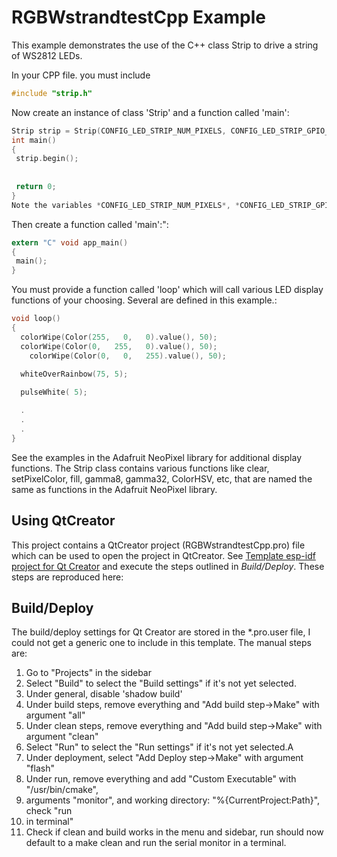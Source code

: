 # RGBWstrandtestCpp Example

This example demonstrates the use of the C++ class Strip to drive a string of WS2812 LEDs.

In your CPP file. you must include
````C
#include "strip.h"
````
Now create an instance of class 'Strip' and a function called 'main':
````C
Strip strip = Strip(CONFIG_LED_STRIP_NUM_PIXELS, CONFIG_LED_STRIP_GPIO_PIN, NEO_GRB + NEO_KHZ800, CONFIG_RMT_CHANNEL);
int main()
{
 strip.begin();
 
 
 return 0;
}
Note the variables *CONFIG_LED_STRIP_NUM_PIXELS*, *CONFIG_LED_STRIP_GPIO_PIN*. etc which have been created by `make menuconfig` per the main/Kconfig.projbuild file.
````
Then create a function called 'main':":
````C
extern "C" void app_main()
{
 main();
}
````

You must provide a function called 'loop' which will call various LED display functions of your choosing. Several are defined in this example.:
````C
void loop()
{
  colorWipe(Color(255,   0,   0).value(), 50);
  colorWipe(Color(0,   255,   0).value(), 50);
	colorWipe(Color(0,   0,   255).value(), 50);
  
  whiteOverRainbow(75, 5);

  pulseWhite( 5);

  .
  .
  .
}
````
See the examples in the Adafruit NeoPixel library for additional display functions. The Strip class contains various functions like clear, setPixelColor, fill, gamma8, gamma32, ColorHSV, etc, that are named the same as functions in the Adafruit NeoPixel library.

## Using QtCreator

This project contains a QtCreator project (RGBWstrandtestCpp.pro) file which can be used to open the project in QtCreator. See [Template esp-idf project for Qt Creator](https://github.com/ascii78/esp-template-qtcreator) and
execute the steps outlined in *Build/Deploy*. These steps are reproduced here:

## Build/Deploy

The build/deploy settings for Qt Creator are stored in the *.pro.user file, I
could not get a generic one to include in this template. The manual steps are:

1. Go to "Projects" in the sidebar
2. Select "Build" to select the "Build settings" if it's not yet selected.
3. Under general, disable 'shadow build'
4. Under build steps, remove everything and "Add build step->Make" with argument "all"
5. Under clean steps, remove everything and "Add build step->Make" with argument "clean"
6. Select "Run" to select the "Run settings" if it's not yet selected.A
7. Under deployment, select "Add Deploy step->Make" with argument "flash"
8. Under run, remove everything and add "Custom Executable" with "/usr/bin/cmake",
9. arguments "monitor", and working directory: "%{CurrentProject:Path}", check "run
10. in terminal"
11. Check if clean and build works in the menu and sidebar, run should now default to
    a make clean and run the serial monitor in a terminal.
